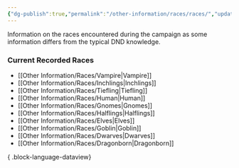 ```yaml
---
{"dg-publish":true,"permalink":"/other-information/races/races/","updated":"2025-06-10T19:10:49.913+01:00"}
---
```


Information on the races encountered during the campaign as some information differs from the typical DND knowledge.

### Current Recorded Races
- [[Other Information/Races/Vampire\|Vampire]]
- [[Other Information/Races/Inchlings\|Inchlings]]
- [[Other Information/Races/Tiefling\|Tiefling]]
- [[Other Information/Races/Human\|Human]]
- [[Other Information/Races/Gnomes\|Gnomes]]
- [[Other Information/Races/Halflings\|Halflings]]
- [[Other Information/Races/Elves\|Elves]]
- [[Other Information/Races/Goblin\|Goblin]]
- [[Other Information/Races/Dwarves\|Dwarves]]
- [[Other Information/Races/Dragonborn\|Dragonborn]]

{ .block-language-dataview}
